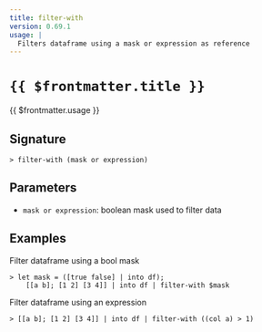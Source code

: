 ```yaml
---
title: filter-with
version: 0.69.1
usage: |
  Filters dataframe using a mask or expression as reference
---
```


# <code>{{ $frontmatter.title }}</code>

<div style='white-space: pre-wrap;'>{{ $frontmatter.usage }}</div>

## Signature

```> filter-with (mask or expression)```

## Parameters

 -  `mask or expression`: boolean mask used to filter data

## Examples

Filter dataframe using a bool mask
```shell
> let mask = ([true false] | into df);
    [[a b]; [1 2] [3 4]] | into df | filter-with $mask
```

Filter dataframe using an expression
```shell
> [[a b]; [1 2] [3 4]] | into df | filter-with ((col a) > 1)
```
